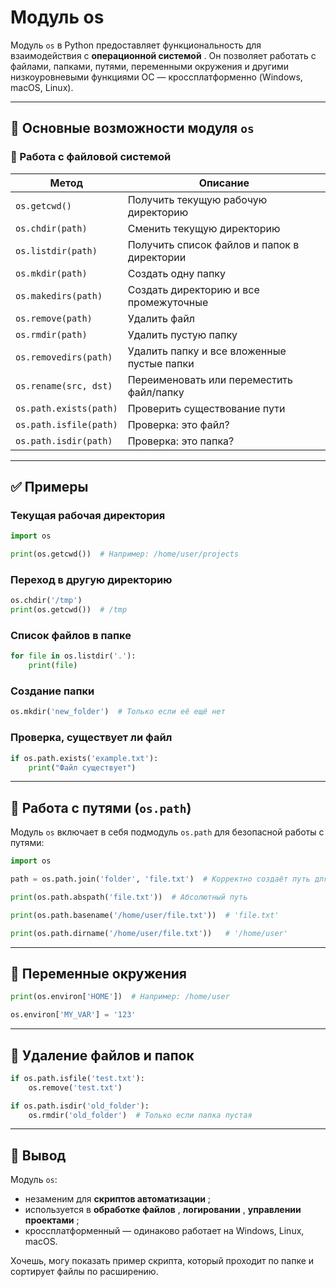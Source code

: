 # Модуль os

Модуль `os` в Python предоставляет функциональность для взаимодействия с  **операционной системой** . Он позволяет работать с файлами, папками, путями, переменными окружения и другими низкоуровневыми функциями ОС — кроссплатформенно (Windows, macOS, Linux).

---

## 📘 Основные возможности модуля `os`

### 📁 Работа с файловой системой

| Метод               | Описание                                                                 |
| ------------------------ | -------------------------------------------------------------------------------- |
| `os.getcwd()`          | Получить текущую рабочую директорию              |
| `os.chdir(path)`       | Сменить текущую директорию                               |
| `os.listdir(path)`     | Получить список файлов и папок в директории |
| `os.mkdir(path)`       | Создать одну папку                                               |
| `os.makedirs(path)`    | Создать директорию и все промежуточные         |
| `os.remove(path)`      | Удалить файл                                                          |
| `os.rmdir(path)`       | Удалить пустую папку                                           |
| `os.removedirs(path)`  | Удалить папку и все вложенные пустые папки   |
| `os.rename(src, dst)`  | Переименовать или переместить файл/папку     |
| `os.path.exists(path)` | Проверить существование пути                           |
| `os.path.isfile(path)` | Проверка: это файл?                                               |
| `os.path.isdir(path)`  | Проверка: это папка?                                             |

---

## ✅ Примеры

### Текущая рабочая директория

```python
import os

print(os.getcwd())  # Например: /home/user/projects
```

### Переход в другую директорию

```python
os.chdir('/tmp')
print(os.getcwd())  # /tmp
```

### Список файлов в папке

```python
for file in os.listdir('.'):
    print(file)
```

### Создание папки

```python
os.mkdir('new_folder')  # Только если её ещё нет
```

### Проверка, существует ли файл

```python
if os.path.exists('example.txt'):
    print("Файл существует")
```

---

## 📂 Работа с путями (`os.path`)

Модуль `os` включает в себя подмодуль `os.path` для безопасной работы с путями:

```python
import os

path = os.path.join('folder', 'file.txt')  # Корректно создаёт путь для любой ОС

print(os.path.abspath('file.txt'))  # Абсолютный путь

print(os.path.basename('/home/user/file.txt'))  # 'file.txt'

print(os.path.dirname('/home/user/file.txt'))   # '/home/user'
```

---

## 🔐 Переменные окружения

```python
print(os.environ['HOME'])  # Например: /home/user

os.environ['MY_VAR'] = '123'
```

---

## 🧹 Удаление файлов и папок

```python
if os.path.isfile('test.txt'):
    os.remove('test.txt')

if os.path.isdir('old_folder'):
    os.rmdir('old_folder')  # Только если папка пустая
```

---

## 🧠 Вывод

Модуль `os`:

* незаменим для  **скриптов автоматизации** ;
* используется в  **обработке файлов** ,  **логировании** ,  **управлении проектами** ;
* кроссплатформенный — одинаково работает на Windows, Linux, macOS.

Хочешь, могу показать пример скрипта, который проходит по папке и сортирует файлы по расширению.
